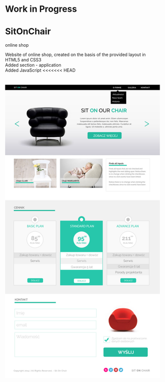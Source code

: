 # Work in Progress

# SitOnChair
online shop

Website of online shop, created on the basis of the provided layout in HTML5 and CSS3<br>
Added section - application<br>
Added JavaScript
<<<<<<< HEAD

![layout](images/warsztat.jpg)
=======
